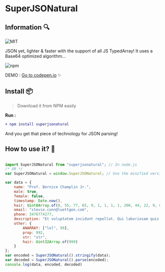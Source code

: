 # SuperJSONatural

## Information :mag:

![MIT](https://img.shields.io/badge/license-MIT-green)

JSON yet, lighter & faster with the support of all JS TypedArray! It uses a Base64 optimized algorithm...
 
![npm](https://img.shields.io/npm/dw/superjsonatural?label=NPM%20DOWNLOAD&logo=NPM)
 
DEMO : [Go to codepen.io](https://codepen.io/vipertechofficial/pen/jOpyNZy) :sparkles:


## Install :package:

> Download it from NPM easily

**Run :**


```diff 
+ npm install superjsonatural
```

And you get that piece of technology for JSON parsing!

## How to use it? :wrench:

```JavaScript

import SuperJSONatural from "superjsonatural"; // In node.js
/* OR */
var SuperJSONatural = window.SuperJSONatural; // Use the minified version for browser (> safari 10 & > Chrome 51)

var data = {
    name: "Prof. Bernice Champlin Jr.",
    male: true,
    female: false,
    timestamp: Date.now(),
    hair: Uint8Array.of(0, 55, 77, 65, 9, 1, 1, 1, 1, 200, 44, 22, 9, 0),
    email: "stevie.conn@luettgen.com",
    phone: 3476774277,
    description: "Et voluptatem incidunt repellat. Qui laboriosam quis accusamus optio sed. Non qui qui quasi aliquid.",
	other: {
		ANARRAY: ["lol", 99],
		prop: 992,
		str: "str",
		hair: Uint32Array.of(999)
	}
};
var encoded = SuperJSONatural().stringify(data);
var decoded = SuperJSONatural().parse(encoded);
console.log(data, encoded, decoded)

```
